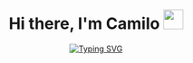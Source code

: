<h1 align="center"><b>Hi there, I'm Camilo </b><img src="[https://media.giphy.com/media/hvRJCLFzcasrR4ia7z/giphy.gif](https://media.giphy.com/media/LOnt6uqjD9OexmQJRB/giphy.gif)" width="35"></h1>

<p align="center">
<a href="https://git.io/typing-svg"><img src="https://readme-typing-svg.demolab.com?font=comic+mono&weight=900&size=45&duration=3000&pause=1000&color=760101&center=true&vCenter=true&width=435&lines=Backend+Developer;Improvement+Lover" alt="Typing SVG" /></a>
</p>
<!--
**Camilo716/Camilo716** is a ✨ _special_ ✨ repository because its `README.md` (this file) appears on your GitHub profile.

Here are some ideas to get you started:

- 🔭 I’m currently working on ...
- 🌱 I’m currently learning ...
- 👯 I’m looking to collaborate on ...
- 🤔 I’m looking for help with ...
- 💬 Ask me about ...
- 📫 How to reach me: ...
- 😄 Pronouns: ...
- ⚡ Fun fact: ...
-->
